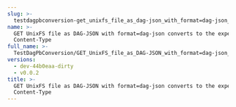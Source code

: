 ```yaml
---
slug: >-
  testdagpbconversion-get_unixfs_file_as_dag-json_with_format=dag-json_converts_to_the_expected_content-type
name: >-
  GET UnixFS file as DAG-JSON with format=dag-json converts to the expected
  Content-Type
full_name: >-
  TestDagPbConversion/GET_UnixFS_file_as_DAG-JSON_with_format=dag-json_converts_to_the_expected_Content-Type
versions:
  - dev-44b0eaa-dirty
  - v0.0.2
title: >-
  GET UnixFS file as DAG-JSON with format=dag-json converts to the expected
  Content-Type
---
```


